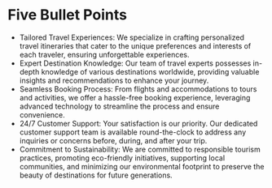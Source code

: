# Five Bullet Points

- Tailored Travel Experiences: We specialize in crafting personalized travel itineraries that cater to the unique preferences and interests of each traveler, ensuring unforgettable experiences.
- Expert Destination Knowledge: Our team of travel experts possesses in-depth knowledge of various destinations worldwide, providing valuable insights and recommendations to enhance your journey.
- Seamless Booking Process: From flights and accommodations to tours and activities, we offer a hassle-free booking experience, leveraging advanced technology to streamline the process and ensure convenience.
- 24/7 Customer Support: Your satisfaction is our priority. Our dedicated customer support team is available round-the-clock to address any inquiries or concerns before, during, and after your trip.
- Commitment to Sustainability: We are committed to responsible tourism practices, promoting eco-friendly initiatives, supporting local communities, and minimizing our environmental footprint to preserve the beauty of destinations for future generations.




